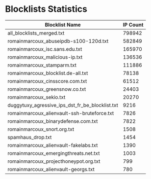 # Blocklists Statistics
| Blocklist Name | IP Count |
|----|----|
| all_blocklists_merged.txt | 798942 |
| romainmarcoux_abuseipdb-s100-120d.txt | 582849 |
| romainmarcoux_isc.sans.edu.txt | 165970 |
| romainmarcoux_malicious-ip.txt | 136536 |
| romainmarcoux_stamparm.txt | 111886 |
| romainmarcoux_blocklist.de-all.txt | 78138 |
| romainmarcoux_cinsscore.com.txt | 61512 |
| romainmarcoux_greensnow.co.txt | 24403 |
| romainmarcoux_sekio.txt | 20270 |
| duggytuxy_agressive_ips_dst_fr_be_blocklist.txt | 9216 |
| romainmarcoux_alienvault-ssh-bruteforce.txt | 7826 |
| romainmarcoux_binarydefense.com.txt | 7822 |
| romainmarcoux_snort.org.txt | 1508 |
| spamhaus_drop.txt | 1454 |
| romainmarcoux_alienvault-fakelabs.txt | 1390 |
| romainmarcoux_emergingthreats.net.txt | 1003 |
| romainmarcoux_projecthoneypot.org.txt | 799 |
| romainmarcoux_alienvault-georgs.txt | 780 |
